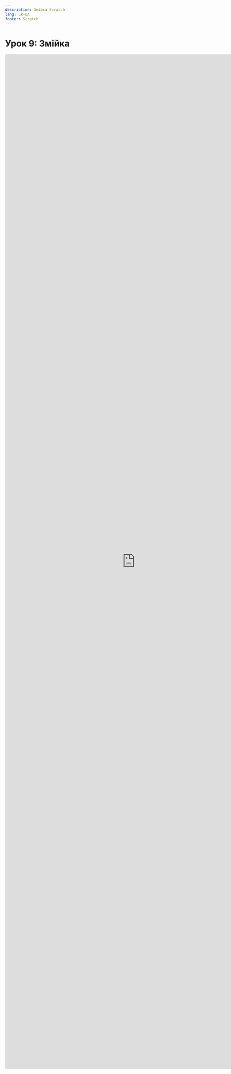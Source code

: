 ```yaml
---
description: Змійка Scratch
lang: uk-UA
footer: Scratch
---
```

# Урок 9: Змійка

<embed src="https://test-osvita-code-v2.github.io/scratch/assets/files/9.pdf" width="840px" height="3280px" />